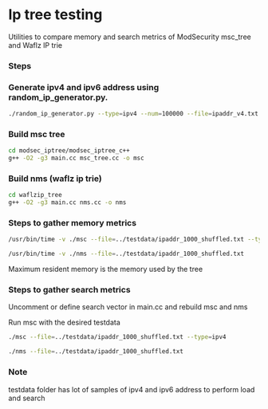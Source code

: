 # Ip tree testing
Utilities to compare memory and search metrics of ModSecurity msc_tree and Waflz IP trie

### Steps

### Generate ipv4 and ipv6 address using random_ip_generator.py.

```bash
./random_ip_generator.py --type=ipv4 --num=100000 --file=ipaddr_v4.txt
```

### Build msc tree

```bash
cd modsec_iptree/modsec_iptree_c++
g++ -O2 -g3 main.cc msc_tree.cc -o msc
```

### Build nms (waflz ip trie)

```bash
cd waflzip_tree
g++ -O2 -g3 main.cc nms.cc -o nms
```

### Steps to gather memory metrics
	
```bash
/usr/bin/time -v ./msc --file=../testdata/ipaddr_1000_shuffled.txt --type=ipv4
```

```bash
/usr/bin/time -v ./nms --file=../testdata/ipaddr_1000_shuffled.txt
```

Maximum resident memory is the memory used by the tree


### Steps to gather search metrics
	
Uncomment or define search vector in main.cc and rebuild msc and nms

Run msc with the desired testdata

```bash
./msc --file=../testdata/ipaddr_1000_shuffled.txt --type=ipv4
```

```bash
./nms --file=../testdata/ipaddr_1000_shuffled.txt
```

### Note
testdata folder has lot of samples of ipv4 and ipv6 address to perform load and search


















	


	




